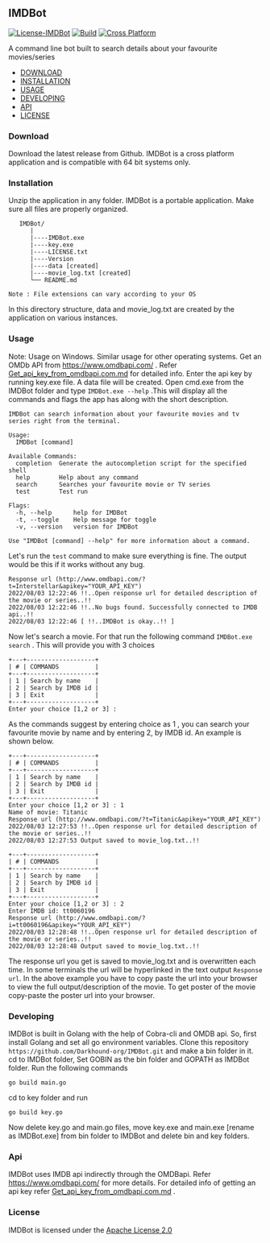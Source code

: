 ## IMDBot 

[![License-IMDBot](https://img.shields.io/hexpm/l/plug)](https://github.com/Darkhound-org/IMDBot/blob/bots_exes/LICENSE.txt)
[![Build](https://img.shields.io/appveyor/build/gruntjs/grunt)](https://github.com/Darkhound-org/IMDBot/releases/tag/20220802)
[![Cross Platform](https://img.shields.io/powershellgallery/p/DNS.1.1.1.1)](https://github.com/Darkhound-org/IMDBot#download)

A command line bot built to search details about your favourite movies/series

* [DOWNLOAD](https://github.com/Darkhound-org/IMDBot#download)
* [INSTALLATION]()
* [USAGE]()
* [DEVELOPING]()
* [API]()
* [LICENSE]()

### Download
Download the latest release from Github. IMDBot is a cross platform application and is compatible with 64 bit systems only.

### Installation
Unzip the application in any folder. IMDBot is a portable application. 
Make sure all files are properly organized.
```
   IMDBot/
      |
      |----IMDBot.exe
      |----key.exe
      |----LICENSE.txt
      |----Version
      |----data [created]
      |----movie_log.txt [created]
      └── README.md
      
Note : File extensions can vary according to your OS      
```
In this directory structure, data and movie_log.txt are created by the application on various instances.

### Usage
Note: Usage on Windows. Similar usage for other operating systems. 
Get an OMDb API from https://www.omdbapi.com/ . Refer [Get_api_key_from_omdbapi.com.md](https://github.com/Darkhound-org/IMDBot/blob/bots_exes/Get_api_key_from_omdbapi.com.md) for detailed info.
Enter the api key by running key.exe file. A data file will be created.
Open cmd.exe from the IMDBot folder and type `IMDBot.exe --help` .This will display all the commands and flags the app has along with the short description.
```
IMDBot can search information about your favourite movies and tv series right from the terminal.

Usage:
  IMDBot [command]

Available Commands:
  completion  Generate the autocompletion script for the specified shell
  help        Help about any command
  search      Searches your favourite movie or TV series
  test        Test run

Flags:
  -h, --help      help for IMDBot
  -t, --toggle    Help message for toggle
  -v, --version   version for IMDBot

Use "IMDBot [command] --help" for more information about a command.
```
Let's run the `test` command to make sure everything is fine. The output would be this if it works without any bug.
```
Response url (http://www.omdbapi.com/?t=Interstellar&apikey="YOUR_API_KEY")
2022/08/03 12:22:46 !!..Open response url for detailed description of the movie or series..!!
2022/08/03 12:22:46 !!..No bugs found. Successfully connected to IMDB api..!!
2022/08/03 12:22:46 [ !!..IMDBot is okay..!! ]

```
Now let's search a movie. For that run the following command `IMDBot.exe search` . This will provide you with 3 choices
```
+---+-------------------+
| # | COMMANDS          |
+---+-------------------+
| 1 | Search by name    |
| 2 | Search by IMDB id |
| 3 | Exit              |
+---+-------------------+
Enter your choice [1,2 or 3] : 
```
As the commands suggest by entering choice as 1 , you can search your favourite movie by name and by entering 2, by IMDB id. An example is shown below.
```
+---+-------------------+
| # | COMMANDS          |
+---+-------------------+
| 1 | Search by name    |
| 2 | Search by IMDB id |
| 3 | Exit              |
+---+-------------------+
Enter your choice [1,2 or 3] : 1
Name of movie: Titanic
Response url (http://www.omdbapi.com/?t=Titanic&apikey="YOUR_API_KEY")
2022/08/03 12:27:53 !!..Open response url for detailed description of the movie or series..!!
2022/08/03 12:27:53 Output saved to movie_log.txt..!!
```
```
+---+-------------------+
| # | COMMANDS          |
+---+-------------------+
| 1 | Search by name    |
| 2 | Search by IMDB id |
| 3 | Exit              |
+---+-------------------+
Enter your choice [1,2 or 3] : 2
Enter IMDB id: tt0060196
Response url (http://www.omdbapi.com/?i=tt0060196&apikey="YOUR_API_KEY")
2022/08/03 12:28:48 !!..Open response url for detailed description of the movie or series..!!
2022/08/03 12:28:48 Output saved to movie_log.txt..!!
```
The response url you get is saved to movie_log.txt and is overwritten each time. In some terminals the url will be hyperlinked in the text output `Response url`. 
In the above example you have to copy paste the url into your browser to view the full output/description of the movie.
To get poster of the movie copy-paste the poster url into your browser.

### Developing
IMDBot is built in Golang with the help of Cobra-cli and OMDB api. So, first install Golang and set all go environment variables. Clone this repository `https://github.com/Darkhound-org/IMDBot.git` and make a bin folder in it. cd to IMDBot folder, Set GOBIN as the bin folder and GOPATH as IMDBot folder.
Run the following commands
```
go build main.go
```
cd to key folder and run
```
go build key.go
```
Now delete key.go and main.go files, move key.exe and main.exe [rename as IMDBot.exe] from bin folder to IMDBot and delete bin and key folders.

### Api
IMDBot uses IMDB api indirectly through the OMDBapi. Refer https://www.omdbapi.com/ for more details. For detailed info of getting an api key refer [Get_api_key_from_omdbapi.com.md](https://github.com/Darkhound-org/IMDBot/blob/bots_exes/Get_api_key_from_omdbapi.com.md) . 

### License
IMDBot is licensed under the [Apache License 2.0](https://github.com/Darkhound-org/IMDBot/blob/bots_exes/LICENSE.txt) 






